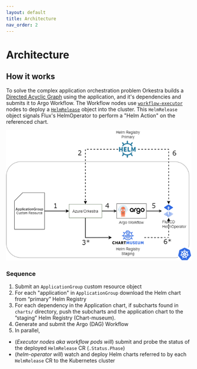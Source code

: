 ```yaml
---
layout: default
title: Architecture 
nav_order: 2
---
```

# Architecture

## How it works

To solve the complex application orchestration problem Orkestra builds a [Directed Acyclic Graph](https://en.wikipedia.org/wiki/Directed_acyclic_graph) using the application, and it's dependencies and submits it to Argo Workflow. The Workflow nodes use [`workflow-executor`](https://argoproj.github.io/argo/workflow-executors/) nodes to deploy a [`HelmRelease`](https://docs.fluxcd.io/projects/helm-operator/en/stable/references/helmrelease-custom-resource/#helm.fluxcd.io/v1.HelmReleaseSpec) object into the cluster. This `HelmRelease` object signals Flux's HelmOperator to perform a "Helm Action" on the referenced chart.

<p align="center"><img src="../assets/orkestra-core.png" width="750x" /></p>

### Sequence

1. Submit an `ApplicationGroup` custom resource object
2. For each "application" in `ApplicationGroup` download the Helm chart from “primary” Helm Registry
3. For each dependency in the Application chart, if subcharts found in `charts/` directory, push the subcharts and the application chart to the ”staging” Helm Registry (Chart-museum).
4. Generate and submit the Argo (DAG) Workflow
5. In parallel,

- (*Executor nodes aka workflow pods will*) submit and probe the status of the deployed `HelmRelease` CR (`.Status.Phase`)
- (*helm-operator will*) watch and deploy Helm charts referred to by each `HelmRelease` CR to the Kubernetes cluster
